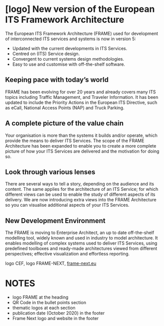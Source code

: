 # [logo] New version of the European ITS Framework Architecture

The European ITS Framework Architecture (FRAME) used for development of interconnected ITS services and systems is now in version 5:

- Updated with the current developments in ITS Services.
- Centred on (ITS) Service design.
- Convergent to current systems design methodologies.
- Easy to use and customise with off-the-shelf software.

## Keeping pace with today’s world
FRAME has been evolving for over 20 years and already covers many 
ITS topics including Traffic Management, and Traveler Information. It has been
updated to include the Priority Actions in the European ITS Directive, such
as eCall, National Access Points (NAP) and Truck Parking.

## A complete picture of the value chain
Your organisation is more than the systems it builds and/or operate,
which provide the means to deliver ITS Services. The scope of the FRAME
Architecture has been expanded to enable you to create a more complete
picture of how your ITS Services are delivered and the motivation for
doing so.

## Look through various lenses
There are several ways to tell a story, depending on the audience and its
content. The same applies for the architecture of an ITS Service; for which
different views can be used to enable the study of different aspects of its
delivery. We are now introducing extra views into the FRAME Architecture
so you can visualise additional aspects of your ITS Services.

## New Development Environment
The FRAME is moving to Enterprise Architect, an up to date off-the-shelf modelling
tool, widely known and used in industry to model architecture. It enables
modelling of complex systems used to deliver ITS Services, using
predefined toolboxes and ready-made architectures viewed from different
perspectives; effective visualization and effortless reporting.

logo CEF, logo FRAME-NEXT, [frame-next.eu](https://frame-next.eu)


# NOTES
- logo FRAME at the heading
- QR Code in the bullet points section
- thematic logos at each section
- publication date (October 2020) in the footer
- Frame Next logo and website in the footer

